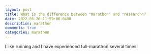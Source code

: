 ```yaml
---
layout: post
title: What is the difference between "marathon" and "research"?
date: 2022-06-20 11:59:00-0400
description: marathon
comments: true
categories: marathon
---
```


I like running and I have experienced full-marathon several times.


